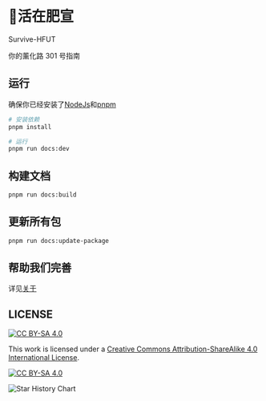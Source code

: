 # 🧱活在肥宣

Survive-HFUT

你的薰化路 301 号指南

## 运行

确保你已经安装了[NodeJs](https://nodejs.org/)和[pnpm](https://pnpm.io/zh/)

```sh
# 安装依赖
pnpm install

# 运行
pnpm run docs:dev
```

## 构建文档

```sh
pnpm run docs:build
```

## 更新所有包

```sh
pnpm run docs:update-package
```

## 帮助我们完善

详见[关于](./docs/about/README.md)

## LICENSE

[![CC BY-SA 4.0][cc-by-sa-shield]][cc-by-sa]

This work is licensed under a [Creative Commons Attribution-ShareAlike 4.0
International License][cc-by-sa].

[![CC BY-SA 4.0][cc-by-sa-image]][cc-by-sa]

[cc-by-sa]: http://creativecommons.org/licenses/by-sa/4.0/
[cc-by-sa-image]: https://licensebuttons.net/l/by-sa/4.0/88x31.png
[cc-by-sa-shield]: https://img.shields.io/badge/License-CC%20BY--SA%204.0-lightgrey.svg

![Star History Chart](https://api.star-history.com/svg?repos=Survive-HFUT/survive-hfut.github.io&type=Date)

